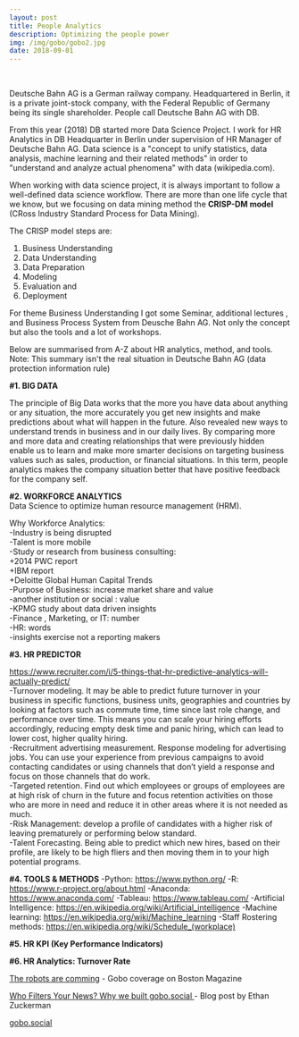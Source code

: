 ```yaml
---
layout: post
title: People Analytics
description: Optimizing the people power
img: /img/gobo/gobo2.jpg
date: 2018-09-01
---
```


<div class="img_row">
  <a href="{{ site.baseurl }}/img/gobo/gobo1.png"><img class="col two" src="{{ site.baseurl }}/img/gobo/gobo1.png" alt=""></a>
<!--     <a href="{{ site.baseurl }}/img/gobo/gobo3.png"><img class="col one" src="{{ site.baseurl }}/img/gobo/gobo3.png" alt=""></a> -->
      <a href="{{ site.baseurl }}/img/gobo/gobo4.jpg"><img class="col one" src="{{ site.baseurl }}/img/gobo/gobo4.jpg" alt=""></a>
</div>


Deutsche Bahn AG is a German railway company. Headquartered in Berlin, it is a private joint-stock company, with the Federal Republic of Germany being its single shareholder. People call Deutsche Bahn AG with DB.

From this year (2018) DB started more Data Science Project. I work for HR Analytics in DB Headquarter in Berlin under supervision of HR Manager of Deutsche Bahn AG. Data science is a "concept to unify statistics, data analysis, machine learning and their related methods" in order to "understand and analyze actual phenomena" with data (wikipedia.com). 

When working with data science project, it is always important to follow a well-defined data science workflow. There are more than one life cycle that we know, but we focusing on data mining method the **CRISP-DM model** (CRoss Industry Standard Process for Data Mining). 

The CRISP model steps are:
1. Business Understanding
2. Data Understanding
3. Data Preparation
4. Modeling
5. Evaluation and
6. Deployment

For theme Business Understanding I got some Seminar, additional lectures , and Business Process System from Deusche Bahn AG.
Not only the concept but also the tools and a lot of workshops.


Below are summarised from A-Z about HR analytics, method, and tools.
Note: This summary isn't the real situation in Deutsche Bahn AG (data protection information rule)

**#1. BIG DATA**

The principle of Big Data works that the more you have data about anything or any situation, the more accurately you get new insights and make predictions about what will happen in the future. Also revealed new ways to understand trends in business and in our daily lives. By comparing more and more data and creating relationships that were previously hidden enable us to learn and make more smarter decisions on targeting business values such as sales, production, or financial situations. In this term, people analytics makes the company situation better that have positive feedback for the company self.

**#2. WORKFORCE ANALYTICS**
<Br>
Data Science to optimize human resource management (HRM).

Why Workforce Analytics:
<Br>
-Industry is being disrupted
<Br>
-Talent is more mobile
 <Br>
-Study or research from business consulting:
 <Br>
+2014 PWC report
  <Br> 
+IBM report
    <Br>
+Deloitte Global Human Capital Trends
<Br>
-Purpose of Business: increase market share and value
<Br>
-another institution or social : value
  <Br>
-KPMG study about data driven insights
    <Br>
-Finance , Marketing, or IT: number
      <Br>
-HR: words
        <Br>
-insights exercise not a reporting makers
 

**#3. HR PREDICTOR**


https://www.recruiter.com/i/5-things-that-hr-predictive-analytics-will-actually-predict/
<Br>
-Turnover modeling. It may be able to predict future turnover in your business in specific functions, business units, geographies and countries by looking at factors such as commute time, time since last role change, and performance over time. This means you can scale your hiring efforts accordingly, reducing empty desk time and panic hiring, which can lead to lower cost, higher quality hiring.
<Br>
-Recruitment advertising measurement. Response modeling for advertising jobs. You can use your experience from previous campaigns to avoid contacting candidates or using channels that don’t yield a response and focus on those channels that do work.
<Br>
-Targeted retention. Find out which employees or groups of employees are at high risk of churn in the future and focus retention activities on those who are more in need and reduce it in other areas where it is not needed as much.
<Br>
-Risk Management: develop a profile of candidates with a higher risk of leaving prematurely or performing below standard.
<Br>
-Talent Forecasting. Being able to predict which new hires, based on their profile, are likely to be high fliers and then moving them in to your high potential programs.

**#4. TOOLS & METHODS**
-Python: https://www.python.org/ 
-R: https://www.r-project.org/about.html
-Anaconda: https://www.anaconda.com/
-Tableau: https://www.tableau.com/
-Artificial Intelligence: https://en.wikipedia.org/wiki/Artificial_intelligence
-Machine learning: https://en.wikipedia.org/wiki/Machine_learning
-Staff Rostering methods: https://en.wikipedia.org/wiki/Schedule_(workplace)

**#5. HR KPI (Key Performance Indicators)**

**#6. HR Analytics: Turnover Rate**


<a href="https://www.bostonmagazine.com/news/2017/11/12/ai-research-boston/">The robots are comming</a> - Gobo coverage on Boston Magazine

<a href="http://www.ethanzuckerman.com/blog/2017/11/16/who-filters-your-news-why-we-built-gobo-social/"> Who Filters Your News? Why we built gobo.social </a> - Blog post by Ethan Zuckerman

<a href="https://gobo.social">gobo.social</a>
